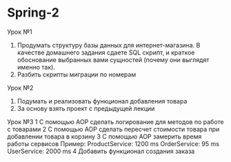 # Spring-2
Урок №1
1. Продумать структуру базы данных для интернет-магазина. В качестве домашнего задания
   сдаете SQL скрипт, и краткое обоснование выбранных вами сущностей (почему они выглядят
   именно так).
2. Разбить скрипты миграции по номерам

Урок №2
1. Подумать и реализовать функционал добавления товара
2. За основу взять проект с предыдущей лекции

Урок №3
1 С помощью AOP cделать логирование для методов по работе с товарами
2 С помощью AOP cделать переcчет стоимости товара при добавлении товара в корзину
3 С помощью AOP замерить время работы сервисов
   Пример:
      ProductService: 1200 ms
      OrderService: 95 ms
      UserService: 2000 ms
4 Добавить функционал создания заказа
